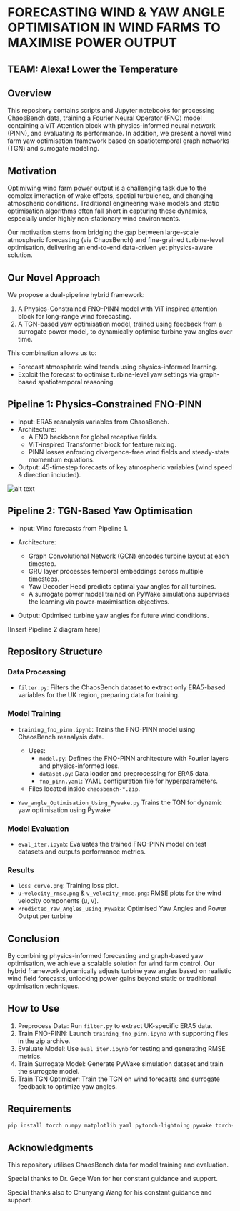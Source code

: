 
#  FORECASTING WIND & YAW ANGLE OPTIMISATION IN WIND FARMS TO MAXIMISE POWER OUTPUT

## TEAM: Alexa! Lower the Temperature

## Overview
This repository contains scripts and Jupyter notebooks for processing ChaosBench data, training a Fourier Neural Operator (FNO) model containing a ViT Attention block with physics-informed neural network (PINN), and evaluating its performance. In addition, we present a novel wind farm yaw optimisation framework based on spatiotemporal graph networks (TGN) and surrogate modeling.

## Motivation
Optimiwing wind farm power output is a challenging task due to the complex interaction of wake effects, spatial turbulence, and changing atmospheric conditions. Traditional engineering wake models and static optimisation algorithms often fall short in capturing these dynamics, especially under highly non-stationary wind environments.

Our motivation stems from bridging the gap between large-scale atmospheric forecasting (via ChaosBench) and fine-grained turbine-level optimisation, delivering an end-to-end data-driven yet physics-aware solution.

## Our Novel Approach
We propose a dual-pipeline hybrid framework:
1. A Physics-Constrained FNO-PINN model with ViT inspired attention block for long-range wind forecasting.
2. A TGN-based yaw optimisation model, trained using feedback from a surrogate power model, to dynamically optimise turbine yaw angles over time.

This combination allows us to:
- Forecast atmospheric wind trends using physics-informed learning.
- Exploit the forecast to optimise turbine-level yaw settings via graph-based spatiotemporal reasoning.


## Pipeline 1: Physics-Constrained FNO-PINN

- Input: ERA5 reanalysis variables from ChaosBench.
- Architecture:
  - A FNO backbone for global receptive fields.
  - ViT-inspired Transformer block for feature mixing.
  - PINN losses enforcing divergence-free wind fields and steady-state momentum equations.
- Output: 45-timestep forecasts of key atmospheric variables (wind speed & direction included).

![alt text](https://github.com/R3borN17/alexalowerthetemp/blob/main/Pipeline_1.jpg?raw=true)

## Pipeline 2: TGN-Based Yaw Optimisation

- Input: Wind forecasts from Pipeline 1.
- Architecture:
  - Graph Convolutional Network (GCN) encodes turbine layout at each timestep.
  - GRU layer processes temporal embeddings across multiple timesteps.
  - Yaw Decoder Head predicts optimal yaw angles for all turbines.
  - A surrogate power model trained on PyWake simulations supervises the learning via power-maximisation objectives.

- Output: Optimised turbine yaw angles for future wind conditions.

[Insert Pipeline 2 diagram here]

## Repository Structure

### Data Processing
- `filter.py`: Filters the ChaosBench dataset to extract only ERA5-based variables for the UK region, preparing data for training.

### Model Training
- `training_fno_pinn.ipynb`: Trains the FNO-PINN model using ChaosBench reanalysis data.
  - Uses:
    - `model.py`: Defines the FNO-PINN architecture with Fourier layers and physics-informed loss.
    - `dataset.py`: Data loader and preprocessing for ERA5 data.
    - `fno_pinn.yaml`: YAML configuration file for hyperparameters.
  - Files located inside `chaosbench-*.zip`.

- `Yaw_angle_Optimisation_Using_Pywake.py` Trains the TGN for dynamic yaw optimisation using Pywake

### Model Evaluation
- `eval_iter.ipynb`: Evaluates the trained FNO-PINN model on test datasets and outputs performance metrics.

### Results
- `loss_curve.png`: Training loss plot.
- `u-velocity_rmse.png` & `v_velocity_rmse.png`: RMSE plots for the wind velocity components (u, v).
- `Predicted_Yaw_Angles_using_Pywake`: Optimised Yaw Angles and Power Output per turbine

## Conclusion
By combining physics-informed forecasting and graph-based yaw optimisation, we achieve a scalable solution for wind farm control. Our hybrid framework dynamically adjusts turbine yaw angles based on realistic wind field forecasts, unlocking power gains beyond static or traditional optimisation techniques.

## How to Use
1. Preprocess Data: Run `filter.py` to extract UK-specific ERA5 data.
2. Train FNO-PINN: Launch `training_fno_pinn.ipynb` with supporting files in the zip archive.
3. Evaluate Model: Use `eval_iter.ipynb` for testing and generating RMSE metrics.
4. Train Surrogate Model: Generate PyWake simulation dataset and train the surrogate model.
5. Train TGN Optimizer: Train the TGN on wind forecasts and surrogate feedback to optimize yaw angles.

## Requirements
```bash
pip install torch numpy matplotlib yaml pytorch-lightning pywake torch-geometric
```

## Acknowledgments
This repository utilises ChaosBench data for model training and evaluation.

Special thanks to Dr. Gege Wen for her constant guidance and support.

Special thanks also to Chunyang Wang for his constant guidance and support.

